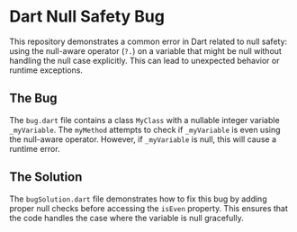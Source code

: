 # Dart Null Safety Bug

This repository demonstrates a common error in Dart related to null safety: using the null-aware operator (`?.`) on a variable that might be null without handling the null case explicitly.  This can lead to unexpected behavior or runtime exceptions.

## The Bug
The `bug.dart` file contains a class `MyClass` with a nullable integer variable `_myVariable`.  The `myMethod` attempts to check if `_myVariable` is even using the null-aware operator. However, if `_myVariable` is null, this will cause a runtime error.

## The Solution
The `bugSolution.dart` file demonstrates how to fix this bug by adding proper null checks before accessing the `isEven` property.  This ensures that the code handles the case where the variable is null gracefully.